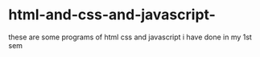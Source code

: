 # html-and-css-and-javascript-
these are some programs of html css and javascript i have done in my 1st sem
